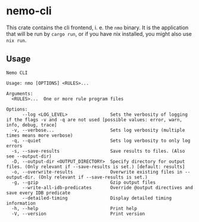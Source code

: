 # nemo-cli

This crate contains the cli frontend, i. e. the `nmo` binary. It is the application that will be run by `cargo run`, or if you have nix installed, you might also use `nix run`.

## Usage

```
Nemo CLI

Usage: nmo [OPTIONS] <RULES>...

Arguments:
  <RULES>...  One or more rule program files

Options:
      --log <LOG_LEVEL>                Sets the verbosity of logging if the flags -v and -q are not used [possible values: error, warn, info, debug, trace]
  -v, --verbose...                     Sets log verbosity (multiple times means more verbose)
  -q, --quiet                          Sets log verbosity to only log errors
  -s, --save-results                   Save results to files. (Also see --output-dir)
  -D, --output-dir <OUTPUT_DIRECTORY>  Specify directory for output files. (Only relevant if --save-results is set.) [default: results]
  -o, --overwrite-results              Overwrite existing files in --output-dir. (Only relevant if --save-results is set.)
  -g, --gzip                           Gzip output files
      --write-all-idb-predicates       Override @output directives and save every IDB predicate
      --detailed-timing                Display detailed timing information
  -h, --help                           Print help
  -V, --version                        Print version
```